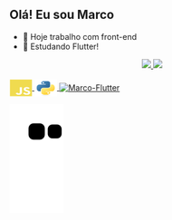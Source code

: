 ## Olá! Eu sou Marco 

- 🔭 Hoje trabalho com front-end
- 🌱 Estudando Flutter!

<div align="center">
  <a href="https://github.com/rafaballerini">
  <img height="180em" src="https://github-readme-stats.vercel.app/api?username=MharcoAlvez&show_icons=true&theme=dark&include_all_commits=true&count_private=true"/>
  <img height="180em" src="https://github-readme-stats.vercel.app/api/top-langs/?username=MharcoAlvez&layout=compact&langs_count=7&theme=dark"/>
</div>

  <div style="display: inline_block"><br>
  <img align="center" alt="Marco-Js" height="30" width="40" src="https://raw.githubusercontent.com/devicons/devicon/master/icons/javascript/javascript-plain.svg">
  <img align="center" alt="Marco-Python" height="30" width="40" src="https://raw.githubusercontent.com/devicons/devicon/master/icons/python/python-original.svg">
  <img align="center" alt="Marco-Flutter" height="30" width="40" src="https://cdn.jsdelivr.net/gh/devicons/devicon/icons/flutter/flutter-original.svg" />
 
</div>

  
![Snake animation](https://github.com/MharcoAlvez/MharcoAlvez/blob/output/github-contribution-grid-snake.svg)

